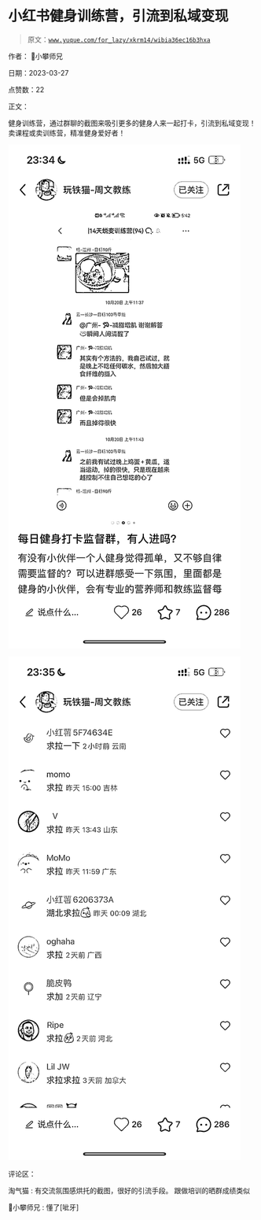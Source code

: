 # 小红书健身训练营，引流到私域变现

> 原文：[`www.yuque.com/for_lazy/xkrm14/wibia36ec16b3hxa`](https://www.yuque.com/for_lazy/xkrm14/wibia36ec16b3hxa)

作者： 📌小攀师兄

日期：2023-03-27

点赞数：22

正文：

健身训练营，通过群聊的截图来吸引更多的健身人来一起打卡，引流到私域变现！ 卖课程或卖训练营，精准健身爱好者！

![](img/4f3910ce95c373e11872c3723828324e.png)  

![](img/4f1ae7368c46e34458d338da09ebdb52.png)  

评论区：

淘气猫 : 有交流氛围感烘托的截图，很好的引流手段。 跟做培训的晒群成绩类似

📌小攀师兄 : 懂了[呲牙]



